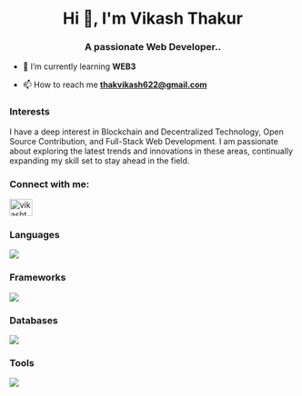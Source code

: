 <h1 align="center">Hi 👋, I'm Vikash Thakur</h1>
<h3 align="center">A passionate Web Developer..</h3>

- 🌱 I’m currently learning **WEB3**

- 📫 How to reach me **thakvikash622@gmail.com**

<h3 align="left">Interests</h3>
<p align="left">
  I have a deep interest in Blockchain and Decentralized Technology, Open Source Contribution, and Full-Stack Web Development. I am passionate about exploring the latest trends and innovations in these areas, continually expanding my skill set to stay ahead in the field.
</p>


<h3 align="left">Connect with me:</h3>
<p align="left">
<a href="https://linkedin.com/in/vikashthak/" target="blank"><img align="center" src="https://raw.githubusercontent.com/rahuldkjain/github-profile-readme-generator/master/src/images/icons/Social/linked-in-alt.svg" alt="vikashthak" height="30" width="40" /></a>
</p>

<h3 align="left">Languages</h3>
<p align="left">
  <a href="https://skillicons.dev">
    <img src="https://skillicons.dev/icons?i=ts,js,java,c,py" />
  </a>
</p>

<h3 align="left">Frameworks</h3>
<p align="left">
  <a href="https://skillicons.dev">
    <img src="https://skillicons.dev/icons?i=nextjs,express,react,vite,tailwind" />
  </a>
</p>

<h3 align="left">Databases</h3>
<p align="left">
  <a href="https://skillicons.dev">
    <img src="https://skillicons.dev/icons?i=mongodb,mysql" />
  </a>
</p>

<h3 align="left">Tools</h3>
<p align="left">
  <a href="https://skillicons.dev">
    <img src="https://skillicons.dev/icons?i=git,docker,github,nodejs,postman,vscode" />
  </a>
</p>







